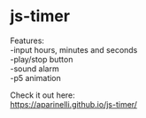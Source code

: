 # js-timer
Features: \
  -input hours, minutes and seconds \
  -play/stop button \
  -sound alarm \
  -p5 animation 
 
Check it out here: \
https://aparinelli.github.io/js-timer/
